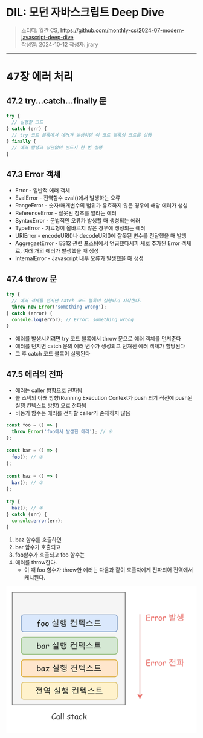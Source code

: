 # DIL: 모던 자바스크립트 Deep Dive

> 스터디: 월간 CS, https://github.com/monthly-cs/2024-07-modern-javascript-deep-dive  
> 작성일: 2024-10-12
> 작성자: jrary

---

# 47장 에러 처리
## 47.2 try...catch...finally 문

```jsx
try {
  // 실행할 코드
} catch (err) {
  // try 코드 블록에서 에러가 발생하면 이 코드 블록의 코드를 실행
} finally {
  // 에러 발생과 상관없이 반드시 한 번 실행
}
```

## 47.3 Error 객체

- Error - 일반적 에러 객체
- EvalError - 전역함수 eval()에서 발생하는 오류
- RangeError - 숫자/매개변수의 범위가 유효하지 않은 경우에 해당 에러가 생성
- ReferenceError - 잘못된 참조를 알리는 에러
- SyntaxError - 문법적인 오류가 발생할 때 생성되는 에러
- TypeError - 자료형이 올바르지 않은 경우에 생성되는 에러
- URIError - encodeURI()나 decodeURI()에 잘못된 변수를 전달했을 때 발생
- AggregaetError - ES12 관련 포스팅에서 언급했다시피 새로 추가된 Error 객체로, 여러 개의 에러가 발생했을 때 생성
- InternalError - Javascript 내부 오류가 발생했을 때 생성

## 47.4 throw 문

```jsx
try {
  // 에러 객체를 던지면 catch 코드 블록이 실행되기 시작한다.
  throw new Error('something wrong');
} catch (error) {
  console.log(error); // Error: something wrong
}
```

- 에러를 발생시키려면 try 코드 블록에서 throw 문으로 에러 객체를 던져준다
- 에러를 던지면 catch 문의 에러 변수가 생성되고 던져진 에러 객체가 할당된다
- 그 후 catch 코드 블록이 실행된다

## 47.5 에러의 전파

- 에러는 caller 방향으로 전파됨
- 콜 스택의 아래 방향(Running Execution Context가 push 되기 직전에 push된 실행 컨텍스트 방향) 으로 전파됨
- 비동기 함수는 에러를 전파할 caller가 존재하지 않음

```jsx
const foo = () => {
  throw Error('foo에서 발생한 에러'); // ④
};

const bar = () => {
  foo(); // ③
};

const baz = () => {
  bar(); // ②
};

try {
  baz(); // ①
} catch (err) {
  console.error(err);
}
```
1. baz 함수를 호출하면
2. bar 함수가 호출되고
3. foo함수가 호출되고 foo 함수는
4. 에러를 throw한다. 
    - 이 때 foo 함수가 throw한 에러는 다음과 같이 호출자에게 전파되어 전역에서 캐치된다.

![alt text](image-11.png)